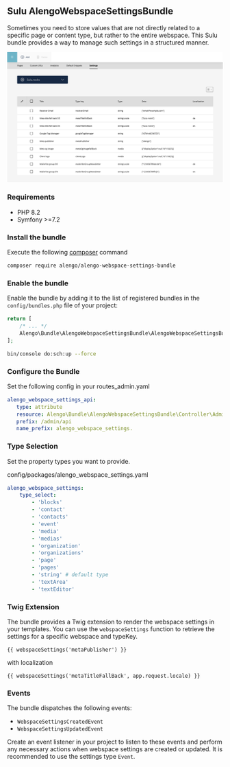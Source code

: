 ## Sulu AlengoWebspaceSettingsBundle
Sometimes you need to store values that are not directly related to a specific page or content type, but rather to the entire webspace.
This Sulu bundle provides a way to manage such settings in a structured manner.

![Screenshot of Sulu AlengoWebspaceSettingsBundle](sulu.png)

### Requirements

* PHP 8.2
* Symfony >=7.2

### Install the bundle

Execute the following [composer](https://getcomposer.org/) command

```bash
composer require alengo/alengo-webspace-settings-bundle
```

### Enable the bundle

Enable the bundle by adding it to the list of registered bundles in the `config/bundles.php` file of your project:

 ```php
 return [
     /* ... */
     Alengo\Bundle\AlengoWebspaceSettingsBundle\AlengoWebspaceSettingsBundle::class => ['all' => true],
 ];
 ```

```bash
bin/console do:sch:up --force
```


### Configure the Bundle

Set the following config in your routes_admin.yaml

 ```yaml
alengo_webspace_settings_api:
    type: attribute
    resource: Alengo\Bundle\AlengoWebspaceSettingsBundle\Controller\Admin\WebspaceSettingsController
    prefix: /admin/api
    name_prefix: alengo_webspace_settings.
 ```

### Type Selection

Set the property types you want to provide.

config/packages/alengo_webspace_settings.yaml

```yaml
alengo_webspace_settings:
    type_select:
        - 'blocks'
        - 'contact'
        - 'contacts'
        - 'event'
        - 'media'
        - 'medias'
        - 'organization'
        - 'organizations'
        - 'page'
        - 'pages'
        - 'string' # default type
        - 'textArea'
        - 'textEditor'
```


### Twig Extension
The bundle provides a Twig extension to render the webspace settings in your templates.
You can use the `webspaceSettings` function to retrieve the settings for a specific webspace and typeKey.

```twig
{{ webspaceSettings('metaPublisher') }}
```
with localization

```twig
{{ webspaceSettings('metaTitleFallBack', app.request.locale) }}
```

### Events
The bundle dispatches the following events:
- `WebspaceSettingsCreatedEvent`
- `WebspaceSettingsUpdatedEvent`

Create an event listener in your project to listen to these events and perform any necessary actions when webspace settings are created or updated.
It is recommended to use the settings type `Event`.